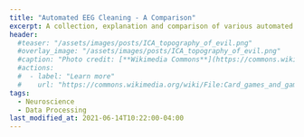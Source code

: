 ```yaml
---
title: "Automated EEG Cleaning - A Comparison"
excerpt: A collection, explanation and comparison of various automated EEG cleaning algorithms.
header:
  #teaser: "/assets/images/posts/ICA_topography_of_evil.png"
  #overlay_image: "/assets/images/posts/ICA_topography_of_evil.png"
  #caption: "Photo credit: [**Wikimedia Commons**](https://commons.wikimedia.org/wiki/)"
  #actions:
  #  - label: "Learn more"
  #    url: "https://commons.wikimedia.org/wiki/File:Card_games_and_game_tokens_01.jpg"
tags:
  - Neuroscience
  - Data Processing
last_modified_at: 2021-06-14T10:22:00-04:00
---
```


<style>
iframe{height:20000px !important;}
</style>

<script src="https://gist.github.com/DiGyt/bbe4d30a9310f5cb3bc1f067b0511685.js"></script>
